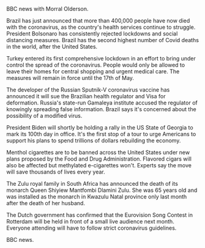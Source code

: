 BBC news with Morral Olderson.

Brazil has just announced that more than 400,000 people have now died with the coronavirus, as the country's health services continue to struggle. President Bolsonaro has consistently rejected lockdowns and social distancing measures. Brazil has the second highest number of Covid deaths in the world, after the United States.

Turkey entered its first comprehensive lockdown in an effort to bring under control the spread of the coronavirus. People would only be allowed to leave their homes for central shopping and urgent medical care. The measures will remain in force until the 17th of May.

The developer of the Russian Sputnik-V coronavirus vaccine has announced it will sue the Brazilian health regulator and Visa for deformation. Russia's state-run Gamaleya institute accused the regulator of knowingly spreading false information. Brazil says it's concerned about the possibility of a modified virus.

President Biden will shortly be holding a rally in the US State of Georgia to mark its 100th day in office. It's the first stop of a tour to urge Americans to support his plans to spend trillions of dollars rebuilding the economy.

Menthol cigarettes are to be banned across the United States under new plans proposed by the Food and Drug Administration. Flavored cigars will also be affected but methylated e-cigarettes won't. Experts say the move will save thousands of lives every year.

The Zulu royal family in South Africa has announced the death of its monarch Queen Shiyiew Mantfombi Dlamini Zulu. She was 65 years old and was installed as the monarch in Kwazulu Natal province only last month after the death of her husband.

The Dutch government has confirmed that the Eurovision Song Contest in Rotterdam will be held in front of a small live audience next month. Everyone attending will have to follow strict coronavirus guidelines.

BBC news.
